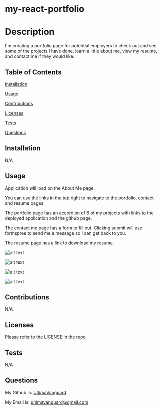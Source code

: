# my-react-portfolio

# Description

  I'm creating a portfolio page for potential employers to check out and see some of the projects I have done, learn a little about me, view my resume, and contact me if they would like.

## Table of Contents
  [Installation](#installation)

  [Usage](#usage)

  [Contributions](#contributions)

  [Licenses](#licenses)

  [Tests](#tests)

  [Questions](#questions)
  
## Installation
  
  N/A
  
## Usage
  
  Application will load on the About Me page.

  You can use the links in the top right to navigate to the portfolio, contact and resume pages.

  The portfolio page has an accordion of 6 of my projects with links to the deployed application and the github page.

  The contact me page has a form to fill out. Clicking submit will use formspree to send me a message so I can get back to you.

  The resume page has a link to download my resume.

  ![alt text](https://github.com/UltimaVanguard/my-react-portfolio/blob/main/assets/homepage.png)

  ![alt text](https://github.com/UltimaVanguard//my-react-portfolio/blob/main/assets/homepage.png)

  ![alt text](https://github.com/UltimaVanguard//my-react-portfolio/blob/main/assets/homepage.png)

  ![alt text](https://github.com/UltimaVanguard//my-react-portfolio/blob/main/assets/homepage.png)
  
## Contributions
  
  N/A
  
## Licenses
  
  Please refer to the LICENSE in the repo

## Tests

  N/A

## Questions

  My Github is: [UltimaVanguard](https://github.com/UltimaVanguard)

  My Email is: ultimavanguard@gmail.com
